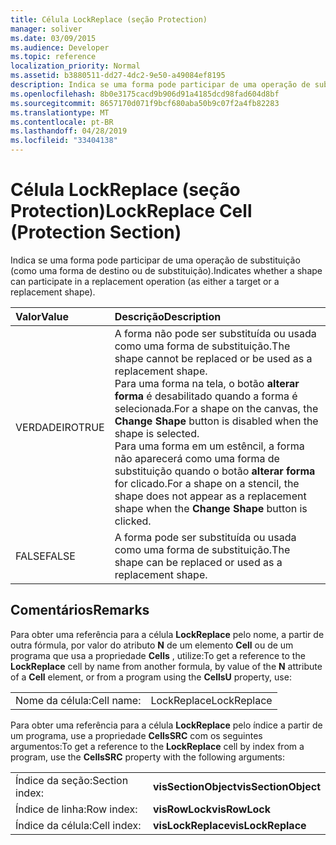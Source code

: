 ```yaml
---
title: Célula LockReplace (seção Protection)
manager: soliver
ms.date: 03/09/2015
ms.audience: Developer
ms.topic: reference
localization_priority: Normal
ms.assetid: b3880511-dd27-4dc2-9e50-a49084ef8195
description: Indica se uma forma pode participar de uma operação de substituição (como uma forma de destino ou de substituição).
ms.openlocfilehash: 8b0e3175cacd9b906d91a4185dcd98fad604d8bf
ms.sourcegitcommit: 8657170d071f9bcf680aba50b9c07f2a4fb82283
ms.translationtype: MT
ms.contentlocale: pt-BR
ms.lasthandoff: 04/28/2019
ms.locfileid: "33404138"
---
```

# <a name="lockreplace-cell-protection-section"></a><span data-ttu-id="b05ae-103">Célula LockReplace (seção Protection)</span><span class="sxs-lookup"><span data-stu-id="b05ae-103">LockReplace Cell (Protection Section)</span></span>

<span data-ttu-id="b05ae-104">Indica se uma forma pode participar de uma operação de substituição (como uma forma de destino ou de substituição).</span><span class="sxs-lookup"><span data-stu-id="b05ae-104">Indicates whether a shape can participate in a replacement operation (as either a target or a replacement shape).</span></span> 
  
|<span data-ttu-id="b05ae-105">**Valor**</span><span class="sxs-lookup"><span data-stu-id="b05ae-105">**Value**</span></span>|<span data-ttu-id="b05ae-106">**Descrição**</span><span class="sxs-lookup"><span data-stu-id="b05ae-106">**Description**</span></span>|
|:-----|:-----|
|<span data-ttu-id="b05ae-107">VERDADEIRO</span><span class="sxs-lookup"><span data-stu-id="b05ae-107">TRUE</span></span>  <br/> |<span data-ttu-id="b05ae-108">A forma não pode ser substituída ou usada como uma forma de substituição.</span><span class="sxs-lookup"><span data-stu-id="b05ae-108">The shape cannot be replaced or be used as a replacement shape.</span></span>  <br/> <span data-ttu-id="b05ae-109">Para uma forma na tela, o botão **alterar forma** é desabilitado quando a forma é selecionada.</span><span class="sxs-lookup"><span data-stu-id="b05ae-109">For a shape on the canvas, the **Change Shape** button is disabled when the shape is selected.</span></span>  <br/> <span data-ttu-id="b05ae-110">Para uma forma em um estêncil, a forma não aparecerá como uma forma de substituição quando o botão **alterar forma** for clicado.</span><span class="sxs-lookup"><span data-stu-id="b05ae-110">For a shape on a stencil, the shape does not appear as a replacement shape when the **Change Shape** button is clicked.</span></span>  <br/> |
|<span data-ttu-id="b05ae-111">FALSE</span><span class="sxs-lookup"><span data-stu-id="b05ae-111">FALSE</span></span>  <br/> |<span data-ttu-id="b05ae-112">A forma pode ser substituída ou usada como uma forma de substituição.</span><span class="sxs-lookup"><span data-stu-id="b05ae-112">The shape can be replaced or used as a replacement shape.</span></span>  <br/> |
   
## <a name="remarks"></a><span data-ttu-id="b05ae-113">Comentários</span><span class="sxs-lookup"><span data-stu-id="b05ae-113">Remarks</span></span>

<span data-ttu-id="b05ae-114">Para obter uma referência para a célula **LockReplace** pelo nome, a partir de outra fórmula, por valor do atributo **N** de um elemento **Cell** ou de um programa que usa a propriedade **Cells** , utilize:</span><span class="sxs-lookup"><span data-stu-id="b05ae-114">To get a reference to the **LockReplace** cell by name from another formula, by value of the **N** attribute of a **Cell** element, or from a program using the **CellsU** property, use:</span></span> 
  
|||
|:-----|:-----|
| <span data-ttu-id="b05ae-115">Nome da célula:</span><span class="sxs-lookup"><span data-stu-id="b05ae-115">Cell name:</span></span>  <br/> | <span data-ttu-id="b05ae-116">LockReplace</span><span class="sxs-lookup"><span data-stu-id="b05ae-116">LockReplace</span></span>  <br/> |
   
<span data-ttu-id="b05ae-117">Para obter uma referência para a célula **LockReplace** pelo índice a partir de um programa, use a propriedade **CellsSRC** com os seguintes argumentos:</span><span class="sxs-lookup"><span data-stu-id="b05ae-117">To get a reference to the **LockReplace** cell by index from a program, use the **CellsSRC** property with the following arguments:</span></span> 
  
|||
|:-----|:-----|
| <span data-ttu-id="b05ae-118">Índice da seção:</span><span class="sxs-lookup"><span data-stu-id="b05ae-118">Section index:</span></span>  <br/> |<span data-ttu-id="b05ae-119">**visSectionObject**</span><span class="sxs-lookup"><span data-stu-id="b05ae-119">**visSectionObject**</span></span> <br/> |
| <span data-ttu-id="b05ae-120">Índice de linha:</span><span class="sxs-lookup"><span data-stu-id="b05ae-120">Row index:</span></span>  <br/> |<span data-ttu-id="b05ae-121">**visRowLock**</span><span class="sxs-lookup"><span data-stu-id="b05ae-121">**visRowLock**</span></span> <br/> |
| <span data-ttu-id="b05ae-122">Índice da célula:</span><span class="sxs-lookup"><span data-stu-id="b05ae-122">Cell index:</span></span>  <br/> |<span data-ttu-id="b05ae-123">**visLockReplace**</span><span class="sxs-lookup"><span data-stu-id="b05ae-123">**visLockReplace**</span></span> <br/> |
   

